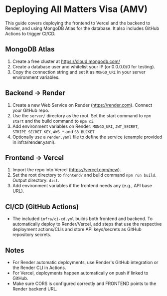 # Deploying All Matters Visa (AMV)

This guide covers deploying the frontend to Vercel and the backend to Render, and using MongoDB Atlas for the database. It also includes GitHub Actions to trigger CI/CD.

## MongoDB Atlas
1. Create a free cluster at https://cloud.mongodb.com/
2. Create a database user and whitelist your IP (or 0.0.0.0/0 for testing).
3. Copy the connection string and set it as `MONGO_URI` in your server environment variables.

## Backend -> Render
1. Create a new Web Service on Render (https://render.com). Connect your GitHub repo.
2. Use the `server/` directory as the root. Set the start command to `npm start` and the build command to `npm ci`.
3. Add environment variables on Render: `MONGO_URI`, `JWT_SECRET`, `STRIPE_SECRET_KEY`, `AWS_*` and `S3_BUCKET`.
4. Optionally use a `render.yaml` file to define the service (example provided in infra/render.yaml).

## Frontend -> Vercel
1. Import the repo into Vercel (https://vercel.com/new).
2. Set the root directory to `frontend/` and build command `npm run build`. Output directory: `dist`.
3. Add environment variables if the frontend needs any (e.g., API base URL).

## CI/CD (GitHub Actions)
- The included `infra/ci-cd.yml` builds both frontend and backend. To automatically deploy to Render/Vercel, add steps that use the respective deployment actions/CLIs and store API keys/secrets as GitHub repository secrets.

## Notes
- For Render automatic deployments, use Render's GitHub integration or the Render CLI in Actions.
- For Vercel, deployments happen automatically on push if linked to GitHub.
- Make sure CORS is configured correctly and FRONTEND points to the Render backend URL.
